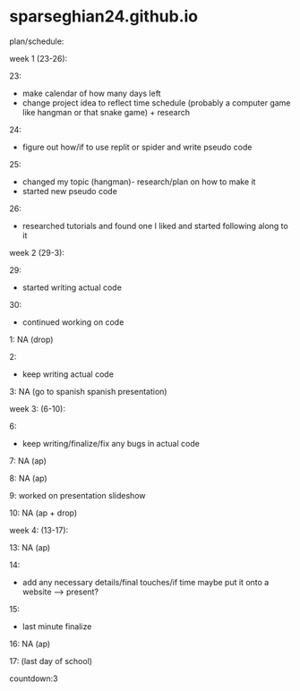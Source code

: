 # sparseghian24.github.io

plan/schedule: 

week 1 (23-26):
    
23: 
- make calendar of how many days left  
- change project idea to reflect time schedule (probably a computer game like hangman or that snake game) + research

24:
- figure out how/if to use replit or spider and write pseudo code
  
25: 
- changed my topic (hangman)- research/plan on how to make it
- started new pseudo code
  
26:
- researched tutorials and found one I liked and started following along to it 
  
week 2 (29-3):

29:
- started writing actual code
  
30: 
- continued working on code
  
1: NA (drop)

2: 
- keep writing actual code
  
3: NA (go to spanish spanish presentation) 

week 3: (6-10):

6:
- keep writing/finalize/fix any bugs in actual code

7: NA (ap)

8: NA (ap)

9: worked on presentation slideshow 

10: NA (ap + drop) 

week 4: (13-17):

13: NA (ap)

14: 
- add any necessary details/final touches/if time maybe put it onto a website
  --> present? 

15:
- last minute finalize
  
16: NA (ap)

17: (last day of school)

countdown:3
